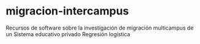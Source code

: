 # migracion-intercampus
Recursos de software sobre la investigación de migración multicampus de un Sistema educativo privado
Regresión logística 

